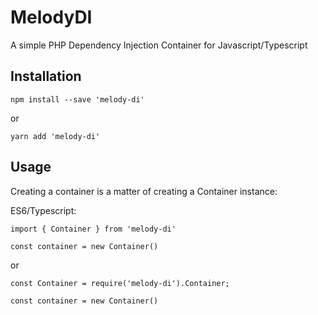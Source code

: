 # MelodyDI

A simple PHP Dependency Injection Container for Javascript/Typescript

## Installation

```
npm install --save 'melody-di'
```

or 

```
yarn add 'melody-di'
```

## Usage

Creating a container is a matter of creating a Container instance:

ES6/Typescript:

```
import { Container } from 'melody-di'

const container = new Container()
```

or

```
const Container = require('melody-di').Container;

const container = new Container()
```





